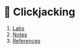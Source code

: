 # 🔵 Clickjacking
1. [Labs](contents/labs.md)             
2. [Notes](contents/notes.md)           
3. [References](contents/references.md)   